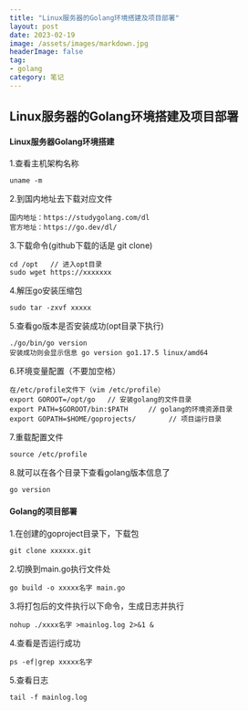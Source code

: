 ```yaml
---
title: "Linux服务器的Golang环境搭建及项目部署"
layout: post
date: 2023-02-19
image: /assets/images/markdown.jpg
headerImage: false
tag:
- golang
category: 笔记
---
```


##	Linux服务器的Golang环境搭建及项目部署 


#### Linux服务器Golang环境搭建

1.查看主机架构名称   

	uname -m    
	
2.到国内地址去下载对应文件

	国内地址：https://studygolang.com/dl    
	官方地址：https://go.dev/dl/     

3.下载命令(github下载的话是 git clone)

	cd /opt   // 进入opt目录
	sudo wget https://xxxxxxx
	
4.解压go安装压缩包

	sudo tar -zxvf xxxxx
	
5.查看go版本是否安装成功(opt目录下执行)

	./go/bin/go version 
	安装成功则会显示信息 go version go1.17.5 linux/amd64
	
6.环境变量配置（不要加空格）
	
	在/etc/profile文件下（vim /etc/profile）   
	export GOROOT=/opt/go   // 安装golang的文件目录    
	export PATH=$GOROOT/bin:$PATH     // golang的环境资源目录     
	export GOPATH=$HOME/goprojects/        // 项目运行目录   
	
7.重载配置文件

	source /etc/profile   
	
8.就可以在各个目录下查看golang版本信息了

	go version   
	

#### Golang的项目部署

1.在创建的goproject目录下，下载包

	git clone xxxxxx.git
	
2.切换到main.go执行文件处

	go build -o xxxxx名字 main.go   
	
3.将打包后的文件执行以下命令，生成日志并执行

	nohup ./xxxx名字 >mainlog.log 2>&1 &    
	
4.查看是否运行成功
	
	ps -ef|grep xxxxx名字   

5.查看日志  
 
 	tail -f mainlog.log   
 
 
	
	

				
	




		






	